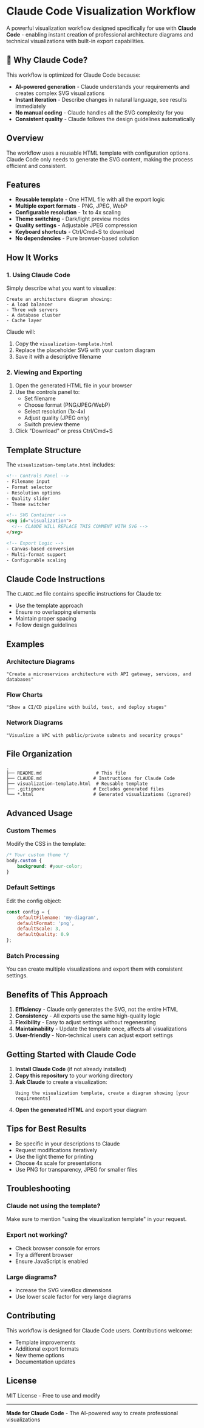 # Claude Code Visualization Workflow

A powerful visualization workflow designed specifically for use with **Claude Code** - enabling instant creation of professional architecture diagrams and technical visualizations with built-in export capabilities.

## 🚀 Why Claude Code?

This workflow is optimized for Claude Code because:
- **AI-powered generation** - Claude understands your requirements and creates complex SVG visualizations
- **Instant iteration** - Describe changes in natural language, see results immediately
- **No manual coding** - Claude handles all the SVG complexity for you
- **Consistent quality** - Claude follows the design guidelines automatically

## Overview

The workflow uses a reusable HTML template with configuration options. Claude Code only needs to generate the SVG content, making the process efficient and consistent.

## Features

- **Reusable template** - One HTML file with all the export logic
- **Multiple export formats** - PNG, JPEG, WebP
- **Configurable resolution** - 1x to 4x scaling
- **Theme switching** - Dark/light preview modes
- **Quality settings** - Adjustable JPEG compression
- **Keyboard shortcuts** - Ctrl/Cmd+S to download
- **No dependencies** - Pure browser-based solution

## How It Works

### 1. Using Claude Code

Simply describe what you want to visualize:

```
Create an architecture diagram showing:
- A load balancer
- Three web servers
- A database cluster
- Cache layer
```

Claude will:
1. Copy the `visualization-template.html`
2. Replace the placeholder SVG with your custom diagram
3. Save it with a descriptive filename

### 2. Viewing and Exporting

1. Open the generated HTML file in your browser
2. Use the controls panel to:
   - Set filename
   - Choose format (PNG/JPEG/WebP)
   - Select resolution (1x-4x)
   - Adjust quality (JPEG only)
   - Switch preview theme
3. Click "Download" or press Ctrl/Cmd+S

## Template Structure

The `visualization-template.html` includes:

```html
<!-- Controls Panel -->
- Filename input
- Format selector
- Resolution options
- Quality slider
- Theme switcher

<!-- SVG Container -->
<svg id="visualization">
  <!-- CLAUDE WILL REPLACE THIS COMMENT WITH SVG -->
</svg>

<!-- Export Logic -->
- Canvas-based conversion
- Multi-format support
- Configurable scaling
```

## Claude Code Instructions

The `CLAUDE.md` file contains specific instructions for Claude to:
- Use the template approach
- Ensure no overlapping elements
- Maintain proper spacing
- Follow design guidelines

## Examples

### Architecture Diagrams
```
"Create a microservices architecture with API gateway, services, and databases"
```

### Flow Charts
```
"Show a CI/CD pipeline with build, test, and deploy stages"
```

### Network Diagrams
```
"Visualize a VPC with public/private subnets and security groups"
```

## File Organization

```
.
├── README.md                    # This file
├── CLAUDE.md                   # Instructions for Claude Code
├── visualization-template.html  # Reusable template
├── .gitignore                  # Excludes generated files
└── *.html                      # Generated visualizations (ignored)
```

## Advanced Usage

### Custom Themes

Modify the CSS in the template:
```css
/* Your custom theme */
body.custom {
    background: #your-color;
}
```

### Default Settings

Edit the config object:
```javascript
const config = {
    defaultFilename: 'my-diagram',
    defaultFormat: 'png',
    defaultScale: 3,
    defaultQuality: 0.9
};
```

### Batch Processing

You can create multiple visualizations and export them with consistent settings.

## Benefits of This Approach

1. **Efficiency** - Claude only generates the SVG, not the entire HTML
2. **Consistency** - All exports use the same high-quality logic
3. **Flexibility** - Easy to adjust settings without regenerating
4. **Maintainability** - Update the template once, affects all visualizations
5. **User-friendly** - Non-technical users can adjust export settings

## Getting Started with Claude Code

1. **Install Claude Code** (if not already installed)
2. **Copy this repository** to your working directory
3. **Ask Claude** to create a visualization:
   ```
   Using the visualization template, create a diagram showing [your requirements]
   ```
4. **Open the generated HTML** and export your diagram

## Tips for Best Results

- Be specific in your descriptions to Claude
- Request modifications iteratively
- Use the light theme for printing
- Choose 4x scale for presentations
- Use PNG for transparency, JPEG for smaller files

## Troubleshooting

### Claude not using the template?
Make sure to mention "using the visualization template" in your request.

### Export not working?
- Check browser console for errors
- Try a different browser
- Ensure JavaScript is enabled

### Large diagrams?
- Increase the SVG viewBox dimensions
- Use lower scale factor for very large diagrams

## Contributing

This workflow is designed for Claude Code users. Contributions welcome:
- Template improvements
- Additional export formats
- New theme options
- Documentation updates

## License

MIT License - Free to use and modify

---

**Made for Claude Code** - The AI-powered way to create professional visualizations